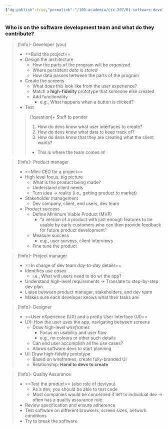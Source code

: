 ```yaml
---
{"dg-publish":true,"permalink":"/100-academia/csc-207/01-software-developer-skills-and-tools/software-development-team/","tags":["university","#lecture","#note","#cs"],"created":"2024-09-03T19:54:36.615-04:00","updated":"2024-09-27T18:53:12.799-04:00"}
---
```


### Who is on the software development team and what do they contribute?

> [!info]- Developer (you)
> - ==Build the project==
> - Design the architecture
>     - How the parts of the program will be *organized*
>     - Where persistent *data is stored*
>     - How data passes between the parts of the program
> - Create the screens
>     - What does this look like from the user experience?
>     - Match a **high-fidelity** prototype that someone else created
>     - Add functionality
>         - e.g., What happens when a button is clicked?
> - Test
> 
> > [!question]+ Stuff to ponder
> > 1. How do devs know what user interfaces to create?
> > 2. How do devs know what data to keep track of?
> > 3. How do devs know that they are creating what the client wants?
> > - This is where the team comes in!

> [!info]- Product manager
> - ==Mini-CEO for a project==
> - High level focus, big picture
>     - What is the product being made?
>     - Understand client needs
>     - Turn idea → reality (i.e., getting product to market)
> - Stakeholder management
>     - Dev company, client, end users, dev team
> - Product success
>     - Define Minimum Viable Product (MVP)
>         - “a version of a product with just enough features to be usable by early customers who can then provide feedback for future product development”
>     - Measure success
>         - e.g., user surveys, client interviews
>     - Fine tune the product

> [!info]- Project manager
> - ==In charge of dev team *day-to-day* details==
> - Identifies *use cases*
>     - i.e., What will users need to do w/ the app?
> - Understand high-level requirements → Translate to step-by-step dev plan
> - Liaise between product manager, stakeholders, and dev team
> - Makes sure each developer knows what their tasks are

> [!info]- Designer
> - ==User eXperience (UX) and a pretty User Interface (UI)==
> - UX: How the user uses the app, navigating between screens
>     - Draw high-level *wireframes*
>         - Focus on usability and user flow
>         - e.g., no colours or other such details
>     - Can end user accomplish all the use cases?
>     - Allows software devs to start planning
> - UI: Draw high-fidelity prototype
>     - Based on wireframes, create fully-branded UI
>     - Relationship: **Hand to devs to create**

> [!info]- Quality Assurance
> - ==Test the product== (also role of dev/you)
>     - As a dev, you should be able to test code
>     - Most companies would be concerned if left to individual dev → often has a quality assurance role
> - Review specification and ensure adherence
> - Test software on different browsers, screen sizes, network conditions
> - Try to break the software
